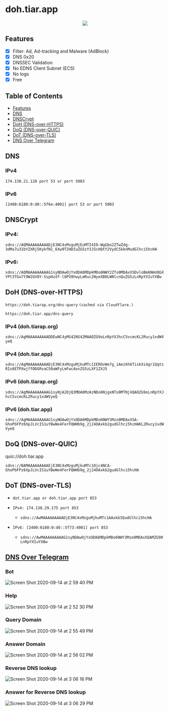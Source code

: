 # doh.tiar.app

<p align="center">
	<a href="https://xkcd.com/624/"><img src="https://user-images.githubusercontent.com/787301/97881789-cccbbb80-1d5d-11eb-8c77-ed8b84a708c2.png"></a>
</p>

## Features

- [x] Filter: Ad, Ad-tracking and Malware (AdBlock)
- [x] DNS 0x20
- [x] DNSSEC Validation
- [x] No EDNS Client Subnet (ECS)
- [x] No logs
- [x] Free

## Table of Contents

* [Features](#features)
* [DNS](#features)
* [DNSCrypt](#dnscrypt)
* [DoH (DNS-over-HTTPS)](#doh-dns-over-https)
* [DoQ (DNS-over-QUIC)](#doq-dns-over-quic)
* [DoT (DNS-over-TLS)](#dot-dns-over-tls)
* [DNS Over Telegram](#dns-over-telegram)


## DNS

### IPv4

 `174.138.21.128 port 53 or port 5003`

### IPv6

 `[2400:6180:0:d0::5f6e:4001] port 53 or port 5003`

## DNSCrypt

### IPv4: 

`sdns://AQMAAAAAAAAADjE3NC4xMzguMjEuMTI4IO-WgGbo2ZTwZdg-3dMa7u31bYZXRj5KykfN1_6Xw9T2HDIuZG5zY3J5cHQtY2VydC5kbnMudGlhci5hcHA`

### IPv6:

`sdns://AQMAAAAAAAAAG1syNDAwOjYxODA6MDpkMDo6NWY2ZTo0MDAxXSDvloBm6NmU8GXYPt3TGu7t9W2GV0Y-SspHzdf-l8PU9hwyLmRuc2NyeXB0LWNlcnQuZG5zLnRpYXIuYXBw`

## DoH (DNS-over-HTTPS)

`https://doh.tiarap.org/dns-query` `(cached via Cloudflare.)`

`https://doh.tiar.app/dns-query`


### IPv4 (doh.tiarap.org)

`sdns://AgMAAAAAAAAADDEwNC4yMS42NS42MAAOZG9oLnRpYXJhcC5vcmcKL2Rucy1xdWVyeQ`

### IPv4 (doh.tiar.app)

`sdns://AgMAAAAAAAAADjE3NC4xMzguMjkuMTc1IEROvWe7g_iAezkh6TiskXi4gr1QqtsRIx8ETPXwjffODGRvaC50aWFyLmFwcAovZG5zLXF1ZXJ5`

### IPv6 (doh.tiarap.org)

`sdns://AgMAAAAAAAAAG1syNjA2OjQ3MDA6MzAzNDo6NjgxNTo0MTNjXQAOZG9oLnRpYXJhcC5vcmcKL2Rucy1xdWVyeQ`

### IPv6 (doh.tiar.app)

`sdns://AgMAAAAAAAAAG1syNDAwOjYxODA6MDpkMDo6NWY3Mzo0MDAxXSA-GhoPbFPz6XpJLVcIS1uYBwWe4FerFQWHb9g_2j24OAxkb2gudGlhci5hcHAKL2Rucy1xdWVyeQ`

## DoQ (DNS-over-QUIC)

quic://doh.tiar.app

`sdns://BAMAAAAAAAAAEjE3NC4xMzguMjkuMTc1Ojc4NCA-GhoPbFPz6XpJLVcIS1uYBwWe4FerFQWHb9g_2j24OAxkb2gudGlhci5hcHA`

## DoT (DNS-over-TLS)

* `dot.tiar.app or doh.tiar.app port 853`
   
* `IPv4: 174.138.29.175 port 853`
   - `sdns://AwMAAAAAAAAADjE3NC4xMzguMjkuMTc1AAxkb3QudGlhci5hcHA`

* `IPv6: [2400:6180:0:d0::5f73:4001] port 853`
   - `sdns://AwMAAAAAAAAAG1syNDAwOjYxODA6MDpkMDo6NWY3Mzo0MDAxXQAMZG90LnRpYXIuYXBw`



## [DNS Over Telegram](https://t.me/dns_tgbot)


### Bot

![Screen Shot 2020-09-14 at 2 59 40 PM](https://user-images.githubusercontent.com/787301/93053879-0ad02b80-f69b-11ea-9199-b7551568373c.png)

### Help

![Screen Shot 2020-09-14 at 2 52 30 PM](https://user-images.githubusercontent.com/787301/93053134-f50e3680-f699-11ea-9907-8f7691799f12.png)

### Query Domain

![Screen Shot 2020-09-14 at 2 55 49 PM](https://user-images.githubusercontent.com/787301/93053472-6cdc6100-f69a-11ea-8003-af96ffeee258.png)

### Answer Domain

![Screen Shot 2020-09-14 at 2 56 02 PM](https://user-images.githubusercontent.com/787301/93053504-78c82300-f69a-11ea-97ee-47a5d0122b31.png)

### Reverse DNS lookup

![Screen Shot 2020-09-14 at 3 06 16 PM](https://user-images.githubusercontent.com/787301/93054531-0c4e2380-f69c-11ea-93aa-74e7b5b1242c.png)

### Answer for Reverse DNS lookup

![Screen Shot 2020-09-14 at 3 06 29 PM](https://user-images.githubusercontent.com/787301/93054579-1b34d600-f69c-11ea-8a13-47ba5375c54d.png)


